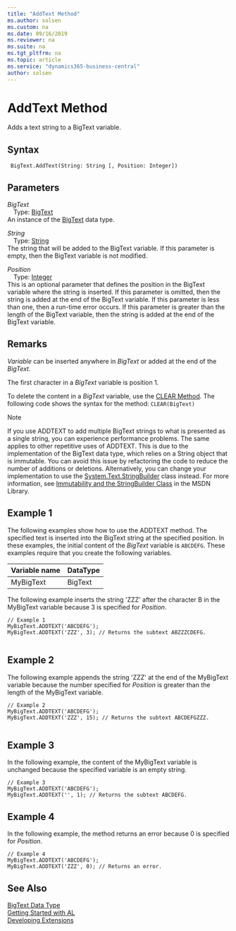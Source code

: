 ```yaml
---
title: "AddText Method"
ms.author: solsen
ms.custom: na
ms.date: 09/16/2019
ms.reviewer: na
ms.suite: na
ms.tgt_pltfrm: na
ms.topic: article
ms.service: "dynamics365-business-central"
author: solsen
---
```

[//]: # (START>DO_NOT_EDIT)
[//]: # (IMPORTANT:Do not edit any of the content between here and the END>DO_NOT_EDIT.)
[//]: # (Any modifications should be made in the .xml files in the ModernDev repo.)
# AddText Method
Adds a text string to a BigText variable.


## Syntax
```
 BigText.AddText(String: String [, Position: Integer])
```
## Parameters
*BigText*  
&emsp;Type: [BigText](bigtext-data-type.md)  
An instance of the [BigText](bigtext-data-type.md) data type.  

*String*  
&emsp;Type: [String](../string/string-data-type.md)  
The string that will be added to the BigText variable. If this parameter is empty, then the BigText variable is not modified.
        
*Position*  
&emsp;Type: [Integer](../integer/integer-data-type.md)  
This is an optional parameter that defines the position in the BigText variable where the string is inserted. If this parameter is omitted, then the string is added at the end of the BigText variable. If this parameter is less than one, then a run-time error occurs. If this parameter is greater than the length of the BigText variable, then the string is added at the end of the BigText variable.  



[//]: # (IMPORTANT: END>DO_NOT_EDIT)

## Remarks  
 *Variable* can be inserted anywhere in *BigText* or added at the end of the *BigText*.  
  
 The first character in a *BigText* variable is position 1.  
  
 To delete the content in a *BigText* variable, use the [CLEAR Method](../../methods-auto/system/system-clear-joker-method.md). The following code shows the syntax for the method: `CLEAR(BigText)`  
  
> [!NOTE]  
>  If you use ADDTEXT to add multiple BigText strings to what is presented as a single string, you can experience performance problems. The same applies to other repetitive uses of ADDTEXT. This is due to the implementation of the BigText data type, which relies on a String object that is immutable. You can avoid this issue by refactoring the code to reduce the number of additions or deletions. Alternatively, you can change your implementation to use the [System.Text.StringBuilder](http://go.microsoft.com/fwlink/?LinkId=285730) class instead. For more information, see [Immutability and the StringBuilder Class](http://go.microsoft.com/fwlink/?LinkId=285727) in the MSDN Library.  
  
## Example 1  
 The following examples show how to use the ADDTEXT method. The specified text is inserted into the BigText string at the specified position. In these examples, the initial content of the *BigText* variable is `ABCDEFG`. These examples require that you create the following variables.  
  
|Variable name|DataType|  
|-------------------|--------------|  
|MyBigText|BigText|  
  
 The following example inserts the string 'ZZZ' after the character B in the MyBigText variable because 3 is specified for *Position*.  
  
```  
// Example 1   
MyBigText.ADDTEXT('ABCDEFG');  
MyBigText.ADDTEXT('ZZZ', 3); // Returns the subtext ABZZZCDEFG.  
  
```  
  
## Example 2 
 The following example appends the string 'ZZZ' at the end of the MyBigText variable because the number specified for *Position* is greater than the length of the MyBigText variable.  
  
```  
// Example 2  
MyBigText.ADDTEXT('ABCDEFG');  
MyBigText.ADDTEXT('ZZZ', 15); // Returns the subtext ABCDEFGZZZ.  
  
```  
  
## Example 3  
 In the following example, the content of the MyBigText variable is unchanged because the specified variable is an empty string.  
  
```  
// Example 3  
MyBigText.ADDTEXT('ABCDEFG');  
MyBigText.ADDTEXT('', 1); // Returns the subtext ABCDEFG.  
```  
  
## Example 4  
 In the following example, the method returns an error because 0 is specified for *Position*.  
  
```  
// Example 4  
MyBigText.ADDTEXT('ABCDEFG');   
MyBigText.ADDTEXT('ZZZ', 0); // Returns an error.  
```  


## See Also
[BigText Data Type](bigtext-data-type.md)  
[Getting Started with AL](../../devenv-get-started.md)  
[Developing Extensions](../../devenv-dev-overview.md)